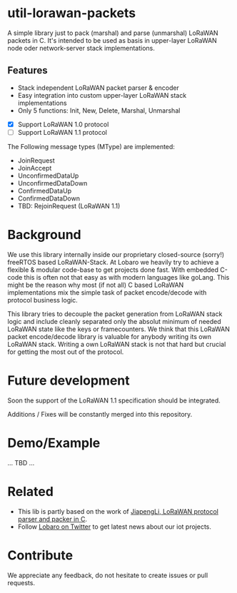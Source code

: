 # util-lorawan-packets

A simple library just to pack (marshal) and parse (unmarshal) LoRaWAN packets in C. 
It's intended to be used as basis in upper-layer LoRaWAN node oder network-server stack implementations. 

## Features

- Stack independent LoRaWAN packet parser & encoder
- Easy integration into custom upper-layer LoRaWAN stack implementations
- Only 5 functions: Init, New, Delete, Marshal, Unmarshal
- [x] Support LoRaWAN 1.0 protocol
- [ ] Support LoRaWAN 1.1 protocol

The Following message types (MType) are implemented:
- JoinRequest 
- JoinAccept
- UnconfirmedDataUp
- UnconfirmedDataDown
- ConfirmedDataUp
- ConfirmedDataDown
- TBD: RejoinRequest (LoRaWAN 1.1)

# Background 

We use this library internally inside our proprietary closed-source (sorry!) freeRTOS based LoRaWAN-Stack. 
At Lobaro we heavily try to achieve a flexible & modular code-base to get projects done fast. With embedded C-code this is often not that easy as with modern languages like goLang. This might be the reason why most (if not all) C based LoRaWAN implementations mix the simple task of packet encode/decode with protocol business logic. 

This library tries to decouple the packet generation from LoRaWAN stack logic and include cleanly separated only the absolut minimum of needed LoRaWAN state like the keys or framecounters. We think that this LoRaWAN packet encode/decode library is valuable for anybody writing its own LoRaWAN stack. Writing a own LoRaWAN stack is not that hard but crucial for getting the most out of the protocol.

# Future development

Soon the support of the LoRaWAN 1.1 specification should be integrated. 

Additions / Fixes will be constantly merged into this repository. 

# Demo/Example

... TBD ...

# Related

- This lib is partly based on the work of [JiapengLi, LoRaWAN protocol parser and packer in C](https://github.com/JiapengLi/lorawan-parser). 
- Follow [Lobaro on Twitter](https://twitter.com/LobaroHH) to get latest news about our iot projects.

# Contribute
We appreciate any feedback, do not hesitate to create issues or pull requests.

